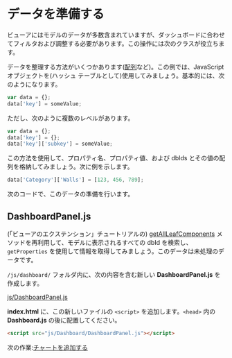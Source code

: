 # データを準備する

ビューアにはモデルのデータが多数含まれていますが、ダッシュボードに合わせてフィルタおよび調整する必要があります。この操作には次のクラスが役立ちます。

データを整理する方法がいくつかあります([配列](https://www.w3schools.com/js/js_arrays.asp)など)。この例では、JavaScript オブジェクトを(ハッシュ テーブルとして)使用してみましょう。基本的には、次のようになります。

```javascript
var data = {};
data['key'] = someValue;
```

ただし、次のように複数のレベルがあります。

```javascript
var data = {};
data['key'] = {};
data['key']['subkey'] = someValue;
```

この方法を使用して、プロパティ名、プロパティ値、および dbIds とその値の配列を格納してみましょう。次に例を示します。

```javascript
data['Category']['Walls'] = [123, 456, 789];
```

次のコードで、このデータの準備を行います。

## DashboardPanel.js

(「ビューアのエクステンション」チュートリアルの) [getAllLeafComponents](/ja-JP/viewer/extensions/panel?id=enumerate-leaf-nodes) メソッドを再利用して、モデルに表示されるすべての dbId を検索し、`getProperties` を使用して情報を取得してみましょう。このデータは未処理のデータです。 

`/js/dashboard/` フォルダ内に、次の内容を含む新しい **DashboardPanel.js** を作成します。

[js/DashboardPanel.js](_snippets/dashboard/js/DashboardPanel.js ':include :type=code javascript')

**index.html** に、この新しいファイルの `<script>` を追加します。`<head>` 内の **Dashboard.js** の後に配置してください。

```html
<script src="js/Dashboard/DashboardPanel.js"></script>  
```

次の作業:[チャートを追加する](/ja-JP/viewer/dashboard/charts)